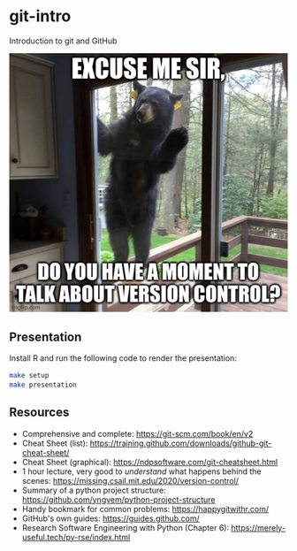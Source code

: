 # git-intro

Introduction to git and GitHub

![Excuse me Sir, do you have a moment to talk about version control?](images/excuse_me_sir.png)

## Presentation

Install R and run the following code to render the presentation:

```bash
make setup
make presentation
```

## Resources

- Comprehensive and complete: <https://git-scm.com/book/en/v2>
- Cheat Sheet (list): <https://training.github.com/downloads/github-git-cheat-sheet/>
- Cheat Sheet (graphical): <https://ndpsoftware.com/git-cheatsheet.html>
- 1 hour lecture, very good to _understand_ what happens behind the scenes: <https://missing.csail.mit.edu/2020/version-control/>
- Summary of a python project structure: <https://github.com/yngvem/python-project-structure>
- Handy bookmark for common problems: <https://happygitwithr.com/>
- GitHub's own guides: <https://guides.github.com/>
- Research Software Engineering with Python (Chapter 6): <https://merely-useful.tech/py-rse/index.html>
